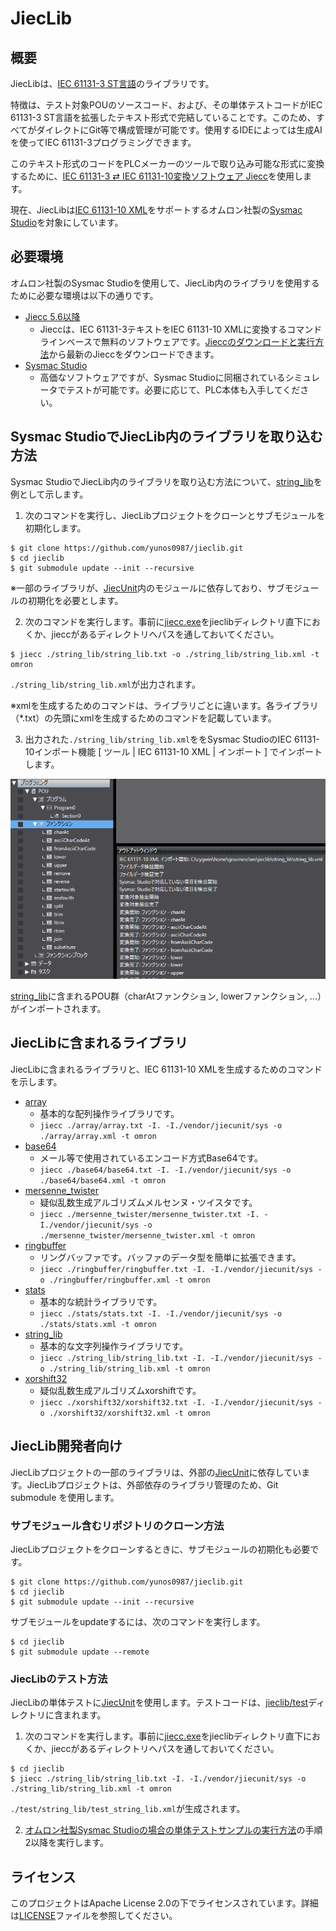 # JiecLib

## 概要

JiecLibは、<a href="https://www.graviness.com/iec_61131-3/">IEC 61131-3 ST言語</a>のライブラリです。

特徴は、テスト対象POUのソースコード、および、その単体テストコードがIEC 61131-3 ST言語を拡張したテキスト形式で完結していることです。このため、すべてがダイレクトにGit等で構成管理が可能です。使用するIDEによっては生成AIを使ってIEC 61131-3プログラミングできます。

このテキスト形式のコードをPLCメーカーのツールで取り込み可能な形式に変換するために、[IEC 61131-3 ⇄ IEC 61131-10変換ソフトウェア Jiecc](https://www.graviness.com/iec_61131-3/jiecc.html)を使用します。

現在、JiecLibは[IEC 61131-10 XML](https://plcopen.org/sites/default/files/downloads/iec_61131-10_preview.pdf)をサポートするオムロン社製の[Sysmac Studio](https://www.fa.omron.co.jp/products/family/3077/download/software.html)を対象にしています。

## 必要環境

オムロン社製のSysmac Studioを使用して、JiecLib内のライブラリを使用するために必要な環境は以下の通りです。

* [Jiecc 5.6以降](https://www.graviness.com/iec_61131-3/jiecc.html#Header.Jiecc%E3%81%AE%E3%83%80%E3%82%A6%E3%83%B3%E3%83%AD%E3%83%BC%E3%83%89%E3%81%A8%E5%AE%9F%E8%A1%8C%E6%96%B9%E6%B3%95)
  * Jieccは、IEC 61131-3テキストをIEC 61131-10 XMLに変換するコマンドラインベースで無料のソフトウェアです。[Jieccのダウンロードと実行方法](https://www.graviness.com/iec_61131-3/jiecc.html#Header.Jiecc%E3%81%AE%E3%83%80%E3%82%A6%E3%83%B3%E3%83%AD%E3%83%BC%E3%83%89%E3%81%A8%E5%AE%9F%E8%A1%8C%E6%96%B9%E6%B3%95)から最新のJieccをダウンロードできます。
* [Sysmac Studio](https://www.fa.omron.co.jp/products/family/3077/download/software.html)
  * 高価なソフトウェアですが、Sysmac Studioに同梱されているシミュレータでテストが可能です。必要に応じて、PLC本体も入手してください。

## Sysmac StudioでJiecLib内のライブラリを取り込む方法

Sysmac StudioでJiecLib内のライブラリを取り込む方法について、[string_lib](./string_lib/string_lib.txt)を例として示します。

1. 次のコマンドを実行し、JiecLibプロジェクトをクローンとサブモジュールを初期化します。

```
$ git clone https://github.com/yunos0987/jieclib.git
$ cd jieclib
$ git submodule update --init --recursive
```

※一部のライブラリが、[JiecUnit](https://github.com/yunos0987/jiecunit)内のモジュールに依存しており、サブモジュールの初期化を必要とします。

2. 次のコマンドを実行します。事前に[jiecc.exe](https://www.graviness.com/iec_61131-3/jiecc.html#Header.Jiecc%E3%81%AE%E3%83%80%E3%82%A6%E3%83%B3%E3%83%AD%E3%83%BC%E3%83%89%E3%81%A8%E5%AE%9F%E8%A1%8C%E6%96%B9%E6%B3%95)をjieclibディレクトリ直下におくか、jieccがあるディレクトリへパスを通しておいてください。

```
$ jiecc ./string_lib/string_lib.txt -o ./string_lib/string_lib.xml -t omron
```

`./string_lib/string_lib.xml`が出力されます。

※xmlを生成するためのコマンドは、ライブラリごとに違います。各ライブラリ（*.txt）の先頭にxmlを生成するためのコマンドを記載しています。

3. 出力された`./string_lib/string_lib.xml`ををSysmac StudioのIEC 61131-10インポート機能 [ ツール | IEC 61131-10 XML | インポート ] でインポートします。

![string_lib.xmlインポート完了後の画面](./docs/screen_stringlib_import_completed.png)

[string_lib](./string_lib/string_lib.txt)に含まれるPOU群（charAtファンクション, lowerファンクション, ...）がインポートされます。

## JiecLibに含まれるライブラリ

JiecLibに含まれるライブラリと、IEC 61131-10 XMLを生成するためのコマンドを示します。

* [array](./array)
  * 基本的な配列操作ライブラリです。
  * `jiecc ./array/array.txt -I. -I./vendor/jiecunit/sys -o ./array/array.xml -t omron`
* [base64](./base64)
  * メール等で使用されているエンコード方式Base64です。
  * `jiecc ./base64/base64.txt -I. -I./vendor/jiecunit/sys -o ./base64/base64.xml -t omron`
* [mersenne_twister](./mersenne_twister)
  * 疑似乱数生成アルゴリズムメルセンヌ・ツイスタです。
  * `jiecc ./mersenne_twister/mersenne_twister.txt -I. -I./vendor/jiecunit/sys -o ./mersenne_twister/mersenne_twister.xml -t omron`
* [ringbuffer](./ringbuffer)
  * リングバッファです。バッファのデータ型を簡単に拡張できます。
  * `jiecc ./ringbuffer/ringbuffer.txt -I. -I./vendor/jiecunit/sys -o ./ringbuffer/ringbuffer.xml -t omron`
* [stats](./stats)
  * 基本的な統計ライブラリです。
  * `jiecc ./stats/stats.txt -I. -I./vendor/jiecunit/sys -o ./stats/stats.xml -t omron`
* [string_lib](./string_lib)
  * 基本的な文字列操作ライブラリです。
  * `jiecc ./string_lib/string_lib.txt -I. -I./vendor/jiecunit/sys -o ./string_lib/string_lib.xml -t omron`
* [xorshift32](./xorshift32)
  * 疑似乱数生成アルゴリズムxorshiftです。
  * `jiecc ./xorshift32/xorshift32.txt -I. -I./vendor/jiecunit/sys -o ./xorshift32/xorshift32.xml -t omron`

## JiecLib開発者向け

JiecLibプロジェクトの一部のライブラリは、外部の[JiecUnit](https://github.com/yunos0987/jiecunit)に依存しています。JiecLibプロジェクトは、外部依存のライブラリ管理のため、Git submodule を使用します。

### サブモジュール含むリポジトリのクローン方法

JiecLibプロジェクトをクローンするときに、サブモジュールの初期化も必要です。

```
$ git clone https://github.com/yunos0987/jieclib.git
$ cd jieclib
$ git submodule update --init --recursive
```

サブモジュールをupdateするには、次のコマンドを実行します。

```
$ cd jieclib
$ git submodule update --remote
```

### JiecLibのテスト方法

JiecLibの単体テストに[JiecUnit](https://github.com/yunos0987/jiecunit)を使用します。テストコードは、[jieclib/test](./test)ディレクトリに含まれます。

1. 次のコマンドを実行します。事前に[jiecc.exe](https://www.graviness.com/iec_61131-3/jiecc.html#Header.Jiecc%E3%81%AE%E3%83%80%E3%82%A6%E3%83%B3%E3%83%AD%E3%83%BC%E3%83%89%E3%81%A8%E5%AE%9F%E8%A1%8C%E6%96%B9%E6%B3%95)をjieclibディレクトリ直下におくか、jieccがあるディレクトリへパスを通しておいてください。

```
$ cd jieclib
$ jiecc ./string_lib/string_lib.txt -I. -I./vendor/jiecunit/sys -o ./string_lib/string_lib.xml -t omron
```

`./test/string_lib/test_string_lib.xml`が生成されます。

2. [オムロン社製Sysmac Studioの場合の単体テストサンプルの実行方法](https://github.com/yunos0987/jiecunit#%E3%82%AA%E3%83%A0%E3%83%AD%E3%83%B3%E7%A4%BE%E8%A3%BDsysmac-studio%E3%81%AE%E5%A0%B4%E5%90%88%E3%81%AE%E5%8D%98%E4%BD%93%E3%83%86%E3%82%B9%E3%83%88%E3%82%B5%E3%83%B3%E3%83%97%E3%83%AB%E3%81%AE%E5%AE%9F%E8%A1%8C%E6%96%B9%E6%B3%95)の手順2以降を実行します。

## ライセンス

このプロジェクトはApache License 2.0の下でライセンスされています。詳細は[LICENSE](./LICENSE)ファイルを参照してください。
